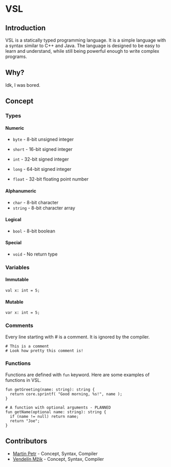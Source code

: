# VSL

## Introduction

VSL is a statically typed programming language. It is a simple language with a syntax similar to C++ and Java. The language is designed to be easy to learn and understand, while still being powerful enough to write complex programs.

## Why?

Idk, I was bored.

## Concept

### Types

#### Numeric
- `byte` - 8-bit unsigned integer
- `short` - 16-bit signed integer
- `int` - 32-bit signed integer
- `long` - 64-bit signed integer

- `float` - 32-bit floating point number

#### Alphanumeric
- `char` - 8-bit character
- `string` - 8-bit character array

#### Logical
- `bool` - 8-bit boolean

#### Special
- `void` - No return type

### Variables

#### Immutable

```vsl
val x: int = 5;
```

#### Mutable

```vsl
var x: int = 5;
```

### Comments

Every line starting with # is a comment. It is ignored by the compiler.

```vsl
# This is a comment
# Look how pretty this comment is!
```

### Functions

Functions are defined with `fun` keyword. Here are some examples of functions in VSL.

```vsl
fun getGreeting(name: string): string {
  return core.sprintf( "Good morning, %s!", name );
}

# A function with optional arguments - PLANNED
fun getName(optional name: string): string {
  if (name != null) return name;
  return "Joe";
}
```

## Contributors
- [Martin Petr](https://github.com/MartinGamesCZ) - Concept, Syntax, Compiler
- [Vendelín Mžik](https://github.com/Binekrasik) - Concept, Syntax, Compiler
